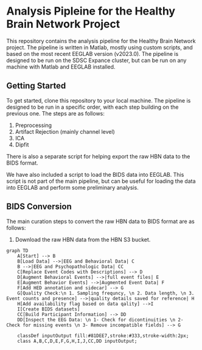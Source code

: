 # Analysis Pipleine for the Healthy Brain Network Project
This repository contains the analysis pipeline for the Healthy Brain Network project. The pipeline is written in Matlab, mostly using custom scripts, and based on the most recent EEGLAB version (v2023.0). The pipeline is designed to be run on the SDSC Expance cluster, but can be run on any machine with Matlab and EEGLAB installed.

## Getting Started
To get started, clone this repository to your local machine. The pipeline is designed to be run in a specific order, with each step building on the previous one. The steps are as follows:
1. Preprocessing
2. Artifact Rejection (mainly channel level)
3. ICA
4. Dipfit

There is also a separate script for helping export the raw HBN data to the BIDS format.

We have also included a script to load the BIDS data into EEGLAB. This script is not part of the main pipeline, but can be useful for loading the data into EEGLAB and perform some preliminary analysis.

## BIDS Conversion

The main curation steps to convert the raw HBN data to BIDS format are as follows:
1. Download the raw HBN data from the HBN S3 bucket.
   

```mermaid 
graph TD
    A[Start] --> B
    B[Load Data] -->|EEG and Behavioral Data| C
    B -->|EEG and Psychopathologic Data| CC
    C[Replace Event Codes with Descriptions] --> D
    D[Augment Behavioral Events] -->|full event files| E
    E[Augment Behavior Events] -->|Augmented Event Data| F
    F[Add HED annotation and sidecar] --> G
    G[Quality Check:\n 1. Sampling frequncy, \n 2. Data length, \n 3. Event counts and presence] -->|quality details saved for reference| H
    H[Add availability flag based on data qality] -->I
    I[Create BIDS datasets]
    CC[Build Participant Information] --> DD
    DD[Inspect the EEG Data: \n 1- Check for dicontinuities \n 2- Check for missing events \n 3- Remove incompatible fields] --> G

    classDef inputOutput fill:#81DEE7,stroke:#333,stroke-width:2px;
    class A,B,C,D,E,F,G,H,I,J,CC,DD inputOutput;
    
```